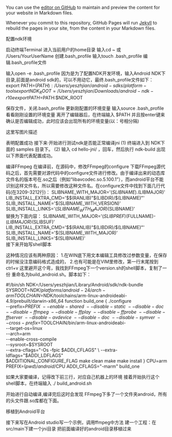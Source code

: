 You can use the [editor on GitHub](https://github.com/yeszhjian/yeshzjian.ffmpeg/edit/master/README.md) to maintain and preview the content for your website in Markdown files.

Whenever you commit to this repository, GitHub Pages will run [Jekyll](https://jekyllrb.com/) to rebuild the pages in your site, from the content in your Markdown files.

配置ndk环境

启动终端Terminal
进入当前用户的home目录 
输入cd ~ 或 /Users/YourUserName
创建.bash_profile 
输入touch .bash_profile
编辑.bash_profile文件

输入open -e .bash_profile
因为是为了配置NDK开发环境，输入Android NDK下目录,前面是android sdk的，可以不用动它，最终.bash_profile文件如下：
export PATH=$(PATH):/Users/yeszhjian/android-sdks/platform-tools    
export NDK_ROOT=/Users/yeszhjian/Downloads/android-ndk-r10e                    
export PATH=$PATH:$NDK_ROOT

保存文件，关闭.bash_profile
更新刚配置的环境变量 
输入source .bash_profile
看看刚刚设置的环境变量
离开了编辑器后，在终端输入 $PATH 并且按enter键来确认是否编辑成功，此时应该会出现所有的环境变量(以：号相分隔) 

这里写图片描述 

表明配置成功
接下来·开始进行测试ndk是否能正常编译jni 
(1) 终端进入到 NDK下面的 samples 目录下。 
(2) 输入 cd hello-jni/ ，回车，然后执行 ndk-build 
出现以下界面代表配置成功。 


编译FFmpeg
在编译前，在源码中，修改FFmpeg的configure
下载FFmpeg源代码之后，首先需要对源代码中的configure文件进行修改。由于编译出来的动态库文件名的版本号在.so之后（例如“libavcodec.so.5.100.1”），而android平台不能识别这样文件名，所以需要修改这种文件名。在configure文件中找到下面几行代码(在3209-3212行)：
SLIBNAME_WITH_MAJOR='$(SLIBNAME).$(LIBMAJOR)'  
LIB_INSTALL_EXTRA_CMD='$$(RANLIB)"$(LIBDIR)/$(LIBNAME)"'  
SLIB_INSTALL_NAME='$(SLIBNAME_WITH_VERSION)'  
SLIB_INSTALL_LINKS='$(SLIBNAME_WITH_MAJOR)$(SLIBNAME)'  
替换为下面内容：
SLIBNAME_WITH_MAJOR='$(SLIBPREF)$(FULLNAME)-$(LIBMAJOR)$(SLIBSUF)'  
LIB_INSTALL_EXTRA_CMD='$$(RANLIB)"$(LIBDIR)/$(LIBNAME)"'  
SLIB_INSTALL_NAME='$(SLIBNAME_WITH_MAJOR)'  
SLIB_INSTALL_LINKS='$(SLIBNAME)'  
接下来开始写shell脚本

这种情况应该有两种原因：
1.在WIN底下用文本编辑工具修改过参数变量，在保存的时候没注意编码格式造成的，
2.也有可能是在VIM里修改，第一行末尾按到ctrl+v 
这里避开这个弯，我找到FFmpeg下一个version.sh的shell脚本，复制了一份 
重命名为build_android.sh。脚本如下：

#!/bin/sh
NDK=/Users/yeszhjian/Library/Android/sdk/ndk-bundle
SYSROOT=$NDK/platforms/android-24/arch-arm
TOOLCHAIN=$NDK/toolchains/arm-linux-androideabi-4.9/prebuilt/darwin-x86_64
function build_one
{
./configure \
--prefix=$PREFIX \
--enable-shared \
--disable-static \
--disable-doc \
--disable-ffmpeg \
--disable-ffplay \
--disable-ffprobe \
--disable-ffserver \
--disable-avdevice \
--disable-doc \
--disable-symver \
--cross-prefix=$TOOLCHAIN/bin/arm-linux-androideabi- \
--target-os=linux \
--arch=arm \
--enable-cross-compile \
--sysroot=$SYSROOT \
--extra-cflags="-Os -fpic $ADDI_CFLAGS" \
--extra-ldflags="$ADDI_LDFLAGS" \
$ADDITIONAL_CONFIGURE_FLAG
make clean
make
make install
}
CPU=arm
PREFIX=$(pwd)/android/$CPU
ADDI_CFLAGS="-marm"
build_one

如果大家要编译，记得改下前三行，对应自己机器上的环境 
接着开始执行这个shell脚本，在终端输入 ./ build_android.sh 

开始进行自动编译,编译完后这时会发现 FFmpeg下多了一个文件夹android，所有的头文件跟.so库都在下面。


移植到Android平台

接下来写在Android studio写一个示例，调用ffmpeg中方法 
建一个工程：在src/main下建一个jni目录 
把前面编译好的android目录移植过来 
